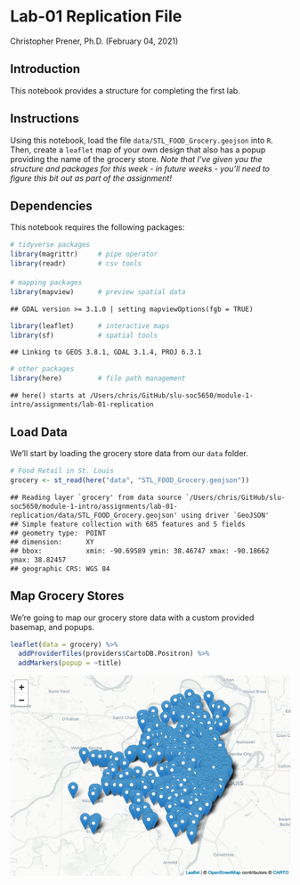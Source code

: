 Lab-01 Replication File
================
Christopher Prener, Ph.D.
(February 04, 2021)

## Introduction

This notebook provides a structure for completing the first lab.

## Instructions

Using this notebook, load the file `data/STL_FOOD_Grocery.geojson` into
`R`. Then, create a `leaflet` map of your own design that also has a
popup providing the name of the grocery store. *Note that I’ve given you
the structure and packages for this week - in future weeks - you’ll need
to figure this bit out as part of the assignment!*

## Dependencies

This notebook requires the following packages:

``` r
# tidyverse packages
library(magrittr)     # pipe operator
library(readr)        # csv tools

# mapping packages
library(mapview)      # preview spatial data
```

    ## GDAL version >= 3.1.0 | setting mapviewOptions(fgb = TRUE)

``` r
library(leaflet)      # interactive maps
library(sf)           # spatial tools
```

    ## Linking to GEOS 3.8.1, GDAL 3.1.4, PROJ 6.3.1

``` r
# other packages
library(here)         # file path management
```

    ## here() starts at /Users/chris/GitHub/slu-soc5650/module-1-intro/assignments/lab-01-replication

## Load Data

We’ll start by loading the grocery store data from our `data` folder.

``` r
# Food Retail in St. Louis
grocery <- st_read(here("data", "STL_FOOD_Grocery.geojson")) 
```

    ## Reading layer `grocery' from data source `/Users/chris/GitHub/slu-soc5650/module-1-intro/assignments/lab-01-replication/data/STL_FOOD_Grocery.geojson' using driver `GeoJSON'
    ## Simple feature collection with 685 features and 5 fields
    ## geometry type:  POINT
    ## dimension:      XY
    ## bbox:           xmin: -90.69589 ymin: 38.46747 xmax: -90.18662 ymax: 38.82457
    ## geographic CRS: WGS 84

## Map Grocery Stores

We’re going to map our grocery store data with a custom provided
basemap, and popups.

``` r
leaflet(data = grocery) %>%
  addProviderTiles(providers$CartoDB.Positron) %>%
  addMarkers(popup = ~title)
```

![](lab-01-replication_files/figure-gfm/map-stores-1.png)<!-- -->
